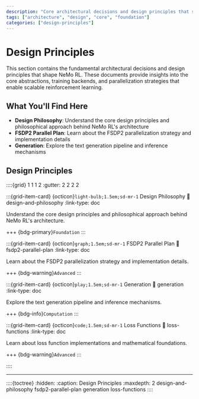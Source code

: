 ```yaml
---
description: "Core architectural decisions and design principles that shape NeMo RL."
tags: ["architecture", "design", "core", "foundation"]
categories: ["design-principles"]
---
```


# Design Principles

This section contains the fundamental architectural decisions and design principles that shape NeMo RL. These documents provide insights into the core abstractions, training backends, and parallelization strategies that enable scalable reinforcement learning.

## What You'll Find Here

- **Design Philosophy**: Understand the core design principles and philosophical approach behind NeMo RL's architecture
- **FSDP2 Parallel Plan**: Learn about the FSDP2 parallelization strategy and implementation details  
- **Generation**: Explore the text generation pipeline and inference mechanisms

## Design Principles

::::{grid} 1 1 1 2
:gutter: 2 2 2 2

:::{grid-item-card} {octicon}`light-bulb;1.5em;sd-mr-1` Design Philosophy
:link: design-and-philosophy
:link-type: doc

Understand the core design principles and philosophical approach behind NeMo RL's architecture.

+++
{bdg-primary}`Foundation`
:::

:::{grid-item-card} {octicon}`graph;1.5em;sd-mr-1` FSDP2 Parallel Plan
:link: fsdp2-parallel-plan
:link-type: doc

Learn about the FSDP2 parallelization strategy and implementation details.

+++
{bdg-warning}`Advanced`
:::

:::{grid-item-card} {octicon}`play;1.5em;sd-mr-1` Generation
:link: generation
:link-type: doc

Explore the text generation pipeline and inference mechanisms.

+++
{bdg-info}`Computation`
:::

:::{grid-item-card} {octicon}`code;1.5em;sd-mr-1` Loss Functions
:link: loss-functions
:link-type: doc

Learn about loss function implementations and mathematical foundations.

+++
{bdg-warning}`Advanced`
:::

::::

---

::::{toctree}
:hidden:
:caption: Design Principles
:maxdepth: 2
design-and-philosophy
fsdp2-parallel-plan
generation
loss-functions
:::: 